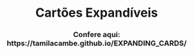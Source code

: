 <h1 align = 'center'> Cartões Expandíveis </h1>
<h3 align = 'center'>Confere aqui: https://tamilacambe.github.io/EXPANDING_CARDS/</h3>
